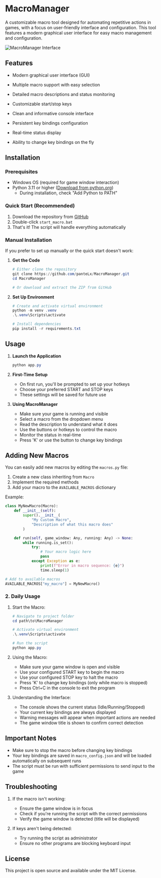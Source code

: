 # MacroManager

A customizable macro tool designed for automating repetitive actions in games, with a focus on user-friendly interface and configuration. This tool features a modern graphical user interface for easy macro management and configuration.

![MacroManager Interface](https://cdn.ssx.si/u/bnRDeH.png)

## Features

- Modern graphical user interface (GUI)
- Multiple macro support with easy selection
- Detailed macro descriptions and status monitoring

- Customizable start/stop keys
- Clean and informative console interface
- Persistent key bindings configuration
- Real-time status display
- Ability to change key bindings on the fly

## Installation

### Prerequisites

- Windows OS (required for game window interaction)
- Python 3.11 or higher ([Download from python.org](https://www.python.org/downloads/))
  - During installation, check "Add Python to PATH"

### Quick Start (Recommended)

1. Download the repository from [GitHub](https://github.com/panteLx/MacroManager/)
2. Double-click `start_macro.bat`
3. That's it! The script will handle everything automatically

### Manual Installation

If you prefer to set up manually or the quick start doesn't work:

1. **Get the Code**

   ```powershell
   # Either clone the repository
   git clone https://github.com/panteLx/MacroManager.git
   cd MacroManager

   # Or download and extract the ZIP from GitHub
   ```

2. **Set Up Environment**

   ```powershell
   # Create and activate virtual environment
   python -m venv .venv
   .\.venv\Scripts\activate

   # Install dependencies
   pip install -r requirements.txt
   ```

## Usage

1. **Launch the Application**

   ```powershell
   python app.py
   ```

2. **First-Time Setup**

   - On first run, you'll be prompted to set up your hotkeys
   - Choose your preferred START and STOP keys
   - These settings will be saved for future use

3. **Using MacroManager**
   - Make sure your game is running and visible
   - Select a macro from the dropdown menu
   - Read the description to understand what it does
   - Use the buttons or hotkeys to control the macro
   - Monitor the status in real-time
   - Press 'K' or use the button to change key bindings

## Adding New Macros

You can easily add new macros by editing the `macros.py` file:

1. Create a new class inheriting from `Macro`
2. Implement the required methods
3. Add your macro to the `AVAILABLE_MACROS` dictionary

Example:

```python
class MyNewMacro(Macro):
    def __init__(self):
        super().__init__(
            "My Custom Macro",
            "Description of what this macro does"
        )

    def run(self, game_window: Any, running: Any) -> None:
        while running.is_set():
            try:
                # Your macro logic here
                pass
            except Exception as e:
                print(f"Error in macro sequence: {e}")
                time.sleep(1)

# Add to available macros
AVAILABLE_MACROS["my_macro"] = MyNewMacro()
```

### 2. Daily Usage

1. Start the Macro:

   ```powershell
   # Navigate to project folder
   cd path\to\MacroManager

   # Activate virtual environment
   .\.venv\Scripts\activate

   # Run the script
   python app.py
   ```

2. Using the Macro:

   - Make sure your game window is open and visible
   - Use your configured START key to begin the macro
   - Use your configured STOP key to halt the macro
   - Press 'K' to change key bindings (only while macro is stopped)
   - Press Ctrl+C in the console to exit the program

3. Understanding the Interface:
   - The console shows the current status (Idle/Running/Stopped)
   - Your current key bindings are always displayed
   - Warning messages will appear when important actions are needed
   - The game window title is shown to confirm correct detection

## Important Notes

- Make sure to stop the macro before changing key bindings
- Your key bindings are saved in `macro_config.json` and will be loaded automatically on subsequent runs
- The script must be run with sufficient permissions to send input to the game

## Troubleshooting

1. If the macro isn't working:

   - Ensure the game window is in focus
   - Check if you're running the script with the correct permissions
   - Verify the game window is detected (title will be displayed)

2. If keys aren't being detected:
   - Try running the script as administrator
   - Ensure no other programs are blocking keyboard input

## License

This project is open source and available under the MIT License.
